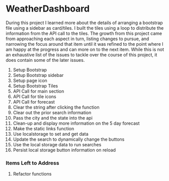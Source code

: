 # WeatherDashboard

During this project I learned more about the details of arranging a bootstrap file using a sidebar as card/tiles. I built the tiles using a loop to distribute the information from the API call to the tiles. The growth from this project came from approaching each aspect in turn, listing changes to pursue, and narrowing the focus around that item until it was refined to the point where I am happy at the progress and can more on to the next item. While this is not an exhaustive list of the issues to tackle over the course of this project, it does contain some of the later issues. 

1. Setup Bootstrap
2. Setup Bootstrap sidebar
3. Setup page icon
4. Setup Bootstrap Tiles
5. API Call for main section
6. API Call for tile icons
7. API Call for forecast
8. Clear the string after clicking the function
9. Clear out the prior search information
10. Pass the city and the state into the api
11. Clean-up and display more information on the 5 day forecast
12. Make the static links function
13. Use localstorage to set and get data
14. Update the search to dynamically change the buttons
15. Use the local storage data to run searches
16. Persist local storage button information on reload
 
### Items Left to Address
1. Refactor functions

